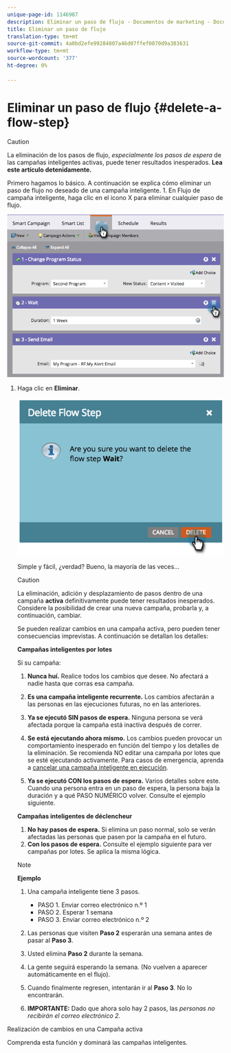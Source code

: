 ```yaml
---
unique-page-id: 1146987
description: Eliminar un paso de flujo - Documentos de marketing - Documentación del producto
title: Eliminar un paso de flujo
translation-type: tm+mt
source-git-commit: 4a0bd2efe99284807a46d07ffef0070d9a303631
workflow-type: tm+mt
source-wordcount: '377'
ht-degree: 0%

---
```



# Eliminar un paso de flujo {#delete-a-flow-step}

>[!CAUTION]
>
>La eliminación de los pasos de flujo, _especialmente los pasos de espera_ de las campañas inteligentes activas, puede tener resultados inesperados. **Lea este artículo detenidamente.**

Primero hagamos lo básico. A continuación se explica cómo eliminar un paso de flujo no deseado de una campaña inteligente. 1. En Flujo de campaña inteligente, haga clic en el icono X para eliminar cualquier paso de flujo.

![](assets/image2014-9-22-13-3a52-3a20.png)

1. Haga clic en **Eliminar**.

   ![](assets/image2014-9-22-13-3a55-3a25.png)

   Simple y fácil, ¿verdad? Bueno, la mayoría de las veces...

   >[!CAUTION]
   >
   >La eliminación, adición y desplazamiento de pasos dentro de una campaña **activa** definitivamente puede tener resultados inesperados. Considere la posibilidad de crear una nueva campaña, probarla y, a continuación, cambiar.

   Se pueden realizar cambios en una campaña activa, pero pueden tener consecuencias imprevistas. A continuación se detallan los detalles:

   **Campañas inteligentes por lotes**

   Si su campaña:

   1. **Nunca huí.** Realice todos los cambios que desee. No afectará a nadie hasta que corras esa campaña.
   1. **Es una campaña inteligente recurrente.** Los cambios afectarán a las personas en las ejecuciones futuras, no en las anteriores.
   1. **Ya se ejecutó SIN pasos de espera.** Ninguna persona se verá afectada porque la campaña está inactiva después de correr.
   1. **Se está ejecutando ahora mismo.** Los cambios pueden provocar un comportamiento inesperado en función del tiempo y los detalles de la eliminación. Se recomienda NO editar una campaña por lotes que se esté ejecutando activamente. Para casos de emergencia, aprenda a [cancelar una campaña inteligente en ejecución](/help/marketo/product-docs/core-marketo-concepts/smart-campaigns/using-smart-campaigns/abort-a-smart-campaign.md).

   1. **Ya se ejecutó CON los pasos de espera.** Varios detalles sobre este.\
      Cuando una persona entra en un paso de espera, la persona baja la duración y a qué PASO NUMÉRICO volver. Consulte el ejemplo siguiente.

   **Campañas inteligentes de déclencheur**

   1. **No hay pasos de espera.** Si elimina un paso normal, solo se verán afectadas las personas que pasen por la campaña en el futuro.
   1. **Con los pasos de espera.** Consulte el ejemplo siguiente para ver campañas por lotes. Se aplica la misma lógica.

   >[!NOTE]
   >
   >**Ejemplo**
   >
   >1. Una campaña inteligente tiene 3 pasos.
      >    * PASO 1. Enviar correo electrónico n.º 1
      >    * PASO 2. Esperar 1 semana
      >    * PASO 3. Enviar correo electrónico n.º 2
   >
   >1. Las personas que visiten **Paso 2** esperarán una semana antes de pasar al **Paso 3**.
   >1. Usted elimina **Paso 2** durante la semana.
   >1. La gente seguirá esperando la semana. (No vuelven a aparecer automáticamente en el flujo).
   >1. Cuando finalmente regresen, intentarán ir al **Paso 3**. No lo encontrarán.
   >1. **IMPORTANTE:** Dado que ahora solo hay 2 pasos, las  *personas no recibirán el correo electrónico 2.*


Realización de cambios en una Campaña activa

Comprenda esta función y dominará las campañas inteligentes.
